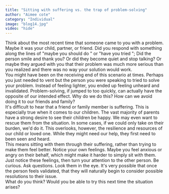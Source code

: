 ```yaml
---
title: "Sitting with suffering vs. the trap of problem-solving"
author: "Aimee cote"
category: "Individual"
image: "blog14.jpg"
video: "hide"
---
```

<div>Think about the most recent time that someone came to you with a problem. Maybe it was your child, partner, or friend. Did you respond with something along the lines of &quot;maybe you should do &quot; or &quot;have you tried &quot;; Did the person smile and thank you? Or did they become quiet and stop talking? Or maybe they argued with you that their problem was much more serious than you realized and there was no way your solution would work.<br>You might have been on the receiving end of this scenario at times. Perhaps you just needed to vent but the person you were speaking to tried to solve your problem. Instead of feeling lighter, you ended up feeling unheard and invalidated. Problem-solving, if jumped to too quickly, can actually have the opposite of our intended effect. Why do we do this? How can we avoid doing it to our friends and family?<br>It&apos;s difficult to hear that a friend or family member is suffering. This is especially true when it comes to our children. The vast majority of parents have a strong desire to see their children be happy. We may even want to rescue them from the situation. In some cases, if we could only take on their burden, we&apos;d do it. This overlooks, however, the resilience and resources of our child or loved one. While they might need our help, they first need to been seen and heard.<br>This means sitting with them through their suffering, rather than trying to make them feel better. Notice your own feelings. Maybe you feel anxious or angry on their behalf, which might make it harder to simply sit with them. Just notice these feelings, then turn your attention to the other person. Be curious. Ask questions. Look them in the eye. It&apos;s very possible that once the person feels validated, that they will naturally begin to consider possible resolutions to their issue.<br>What do you think? Would you be able to try this next time the situation arises?</div>
